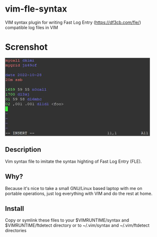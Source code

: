 # vim-fle-syntax

VIM syntax plugin for writing Fast Log Entry (https://df3cb.com/fle/) compatible log files in VIM

# Screnshot

![screenshot](/screenshot.jpg?raw=true "screenshot")

## Description

Vim syntax file to imitate the syntax highting of Fast Log Entry (FLE).

## Why?

Because it's nice to take a small GNU/Linux based laptop with me on portable operations, just log everything with VIM and do the rest at home.

## Install

Copy or symlink these files to your $VIMRUNTIME/syntax and $VIMRUNTIME/ftdetect directory or to
~/.vim/syntax and ~/.vim/ftdetect directories
